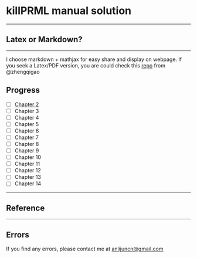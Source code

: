 # killPRML manual solution
---
## Latex or Markdown?
---
I choose markdown + mathjax for easy share and display on webpage. If you seek a Latex/PDF version, you are could check this [repo](https://github.com/zhengqigao/PRML-Solution-Manual) from @zhengqigao 
## Progress
- [ ] [Chapter 2](https://anlijun.cn/prml/2021-09-19-PRMLChapter2)
- [ ] Chapter 3
- [ ] Chapter 4
- [ ] Chapter 5
- [ ] Chapter 6
- [ ] Chapter 7
- [ ] Chapter 8
- [ ] Chapter 9
- [ ] Chapter 10
- [ ] Chapter 11
- [ ] Chapter 12
- [ ] Chapter 13
- [ ] Chapter 14
---
## Reference
---
## Errors
If you find any errors, please contact me at anlijuncn@gmail.com
